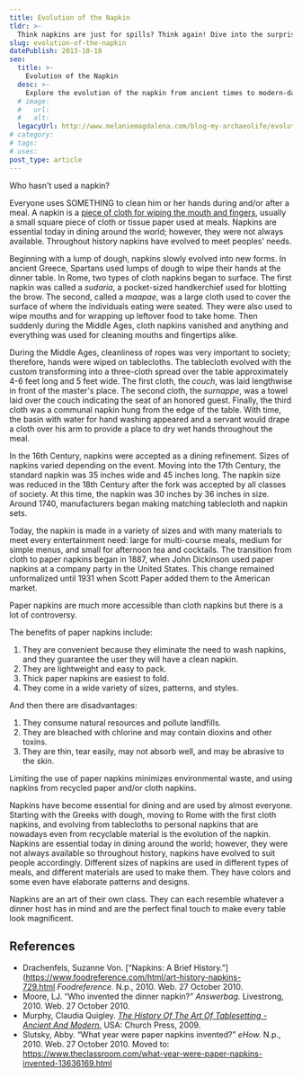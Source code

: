 ```yaml
---
title: Evolution of the Napkin
tldr: >-
  Think napkins are just for spills? Think again! Dive into the surprising history of this everyday item and see how it shaped dining, culture, and even the environment. Your view of the dinner table will never be the same!
slug: evolution-of-the-napkin
datePublish: 2013-10-18
seo:
  title: >-
    Evolution of the Napkin
  desc: >-
    Explore the evolution of the napkin from ancient times to modern-day varieties, and its cultural and environmental significance.
  # image:
  #   url:
  #   alt:
  legacyUrl: http://www.melaniemagdalena.com/blog-my-archaeolife/evolution-of-the-napkin
# category:
# tags:
# uses:
post_type: article
---
```


Who hasn't used a napkin?  
  
Everyone uses SOMETHING to clean him or her hands during and/or after a meal. A napkin is a [piece of cloth for wiping the mouth and fingers](https://en.wikipedia.org/wiki/Napkin), usually a small square piece of cloth or tissue paper used at meals. Napkins are essential today in dining around the world; however, they were not always available. Throughout history napkins have evolved to meet peoples' needs.

Beginning with a lump of dough, napkins slowly evolved into new forms. In ancient Greece, Spartans used lumps of dough to wipe their hands at the dinner table. In Rome, two types of cloth napkins began to surface. The first napkin was called a _sudaria_, a pocket-sized handkerchief used for blotting the brow. The second, called a _maapae_, was a large cloth used to cover the surface of where the individuals eating were seated. They were also used to wipe mouths and for wrapping up leftover food to take home. Then suddenly during the Middle Ages, cloth napkins vanished and anything and everything was used for cleaning mouths and fingertips alike.

During the Middle Ages, cleanliness of ropes was very important to society; therefore, hands were wiped on tablecloths. The tablecloth evolved with the custom transforming into a three-cloth spread over the table approximately 4-6 feet long and 5 feet wide. The first cloth, the _couch_, was laid lengthwise in front of the master's place. The second cloth, the _surnappe_, was a towel laid over the couch indicating the seat of an honored guest. Finally, the third cloth was a communal napkin hung from the edge of the table. With time, the basin with water for hand washing appeared and a servant would drape a cloth over his arm to provide a place to dry wet hands throughout the meal.

In the 16th Century, napkins were accepted as a dining refinement. Sizes of napkins varied depending on the event. Moving into the 17th Century, the standard napkin was 35 inches wide and 45 inches long. The napkin size was reduced in the 18th Century after the fork was accepted by all classes of society. At this time, the napkin was 30 inches by 36 inches in size. Around 1740, manufacturers began making matching tablecloth and napkin sets.

Today, the napkin is made in a variety of sizes and with many materials to meet every entertainment need: large for multi-course meals, medium for simple menus, and small for afternoon tea and cocktails. The transition from cloth to paper napkins began in 1887, when John Dickinson used paper napkins at a company party in the United States. This change remained unformalized until 1931 when Scott Paper added them to the American market.

Paper napkins are much more accessible than cloth napkins but there is a lot of controversy.
  
The benefits of paper napkins include:  

1. They are convenient because they eliminate the need to wash napkins, and they guarantee the user they will have a clean napkin.
2. They are lightweight and easy to pack.
3. Thick paper napkins are easiest to fold.
4. They come in a wide variety of sizes, patterns, and styles.

And then there are disadvantages:  

1. They consume natural resources and pollute landfills.
2. They are bleached with chlorine and may contain dioxins and other toxins.
3. They are thin, tear easily, may not absorb well, and may be abrasive to the skin.

Limiting the use of paper napkins minimizes environmental waste, and using napkins from recycled paper and/or cloth napkins.

Napkins have become essential for dining and are used by almost everyone. Starting with the Greeks with dough, moving to Rome with the first cloth napkins, and evolving from tablecloths to personal napkins that are nowadays even from recyclable material is the evolution of the napkin. Napkins are essential today in dining around the world; however, they were not always available so throughout history, napkins have evolved to suit people accordingly. Different sizes of napkins are used in different types of meals, and different materials are used to make them. They have colors and some even have elaborate patterns and designs.

Napkins are an art of their own class. They can each resemble whatever a dinner host has in mind and are the perfect final touch to make every table look magnificent.

## References

- Drachenfels, Suzanne Von. [“Napkins: A Brief History.”](<https://www.foodreference.com/html/art-history-napkins-729.html> _Foodreference._ N.p., 2010. Web. 27 October 2010.
- Moore, LJ. “Who invented the dinner napkin?” _Answerbag._ Livestrong, 2010. Web. 27 October 2010.
- Murphy, Claudia Quigley. [_The History Of The Art Of Tablesetting - Ancient And Modern._](https://archive.org/details/historyofartofta00murp/page/n7/mode/2up) USA: Church Press, 2009.
- Slutsky, Abby. “What year were paper napkins invented?” _eHow._ N.p., 2010. Web. 27 October 2010. Moved to: <https://www.theclassroom.com/what-year-were-paper-napkins-invented-13636169.html>
